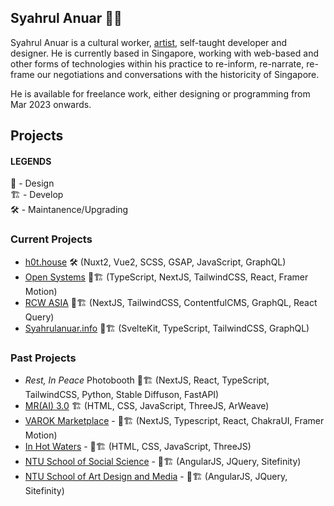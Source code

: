 ## Syahrul Anuar 👋🏾

Syahrul Anuar is a cultural worker, [artist](https://syahrulanuar.org), self-taught developer and designer. He is currently based in Singapore, working with web-based and other forms of technologies within his practice to re-inform, re-narrate, re-frame our negotiations and conversations with the historicity of Singapore.

He is available for freelance work, either designing or programming from Mar 2023 onwards.

## Projects

#### LEGENDS
🏡 - Design  
🏗️ - Develop  
🛠 - Maintanence/Upgrading


### Current Projects

- [h0t.house](https://h0t.house) 🛠 (Nuxt2, Vue2, SCSS, GSAP, JavaScript, GraphQL)
- [Open Systems](https://opensystems.sg) 🏡🏗️ (TypeScript, NextJS, TailwindCSS, React, Framer Motion)
- [RCW ASIA](https://rcw-archives-v2-git-migrate-to-tailwind-syahshiimi.vercel.app) 🏡🏗️ (NextJS, TailwindCSS, ContentfulCMS, GraphQL, React Query)
- [Syahrulanuar.info](https://syahrulanuar-support.vercel.app/) 🏡🏗️ (SvelteKit, TypeScript, TailwindCSS, GraphQL)

### Past Projects
- _Rest, In Peace_ Photobooth 🏡🏗️ (NextJS, React, TypeScript, TailwindCSS, Python, Stable Diffuson, FastAPI)
- [MR(AI) 3.0](https://c2qef6meb7eekekoqeoj4bd3b66yk2usgdjl663lu7wlvq7utjiq.arweave.net/FqBC-YQPyEURToEcngR7D72FapIw0r97a6fsusP0mlE) 🏗️ (HTML, CSS, JavaScript, ThreeJS, ArWeave)
- [VAROK Marketplace](https://varok.co) - 🏡🏗️ (NextJS, Typescript, React, ChakraUI, Framer Motion)
- [In Hot Waters](https://inhotwaters-frontend.vercel.app/) - 🏡🏗️ (HTML, CSS,  JavaScript, ThreeJS)
- [NTU School of Social Science](https://www.ntu.edu.sg/sss) - 🏡🏗️ (AngularJS, JQuery, Sitefinity)
- [NTU School of Art Design and Media](https://www.ntu.edu.sg/adm) -  🏡🏗️ (AngularJS, JQuery, Sitefinity)
